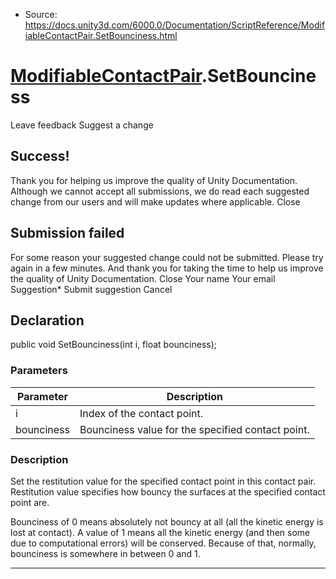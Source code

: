 * Source: https://docs.unity3d.com/6000.0/Documentation/ScriptReference/ModifiableContactPair.SetBounciness.html

#  [ModifiableContactPair](https://docs.unity3d.com/6000.0/Documentation/ScriptReference/ModifiableContactPair.html).SetBounciness
Leave feedback
Suggest a change
## Success!
Thank you for helping us improve the quality of Unity Documentation. Although we cannot accept all submissions, we do read each suggested change from our users and will make updates where applicable.
Close
## Submission failed
For some reason your suggested change could not be submitted. Please <a>try again</a> in a few minutes. And thank you for taking the time to help us improve the quality of Unity Documentation.
Close
Your name Your email Suggestion* Submit suggestion
Cancel
## Declaration
public void SetBounciness(int i, float bounciness); 
### Parameters
Parameter | Description  
---|---  
i | Index of the contact point.  
bounciness | Bounciness value for the specified contact point.  
### Description
Set the restitution value for the specified contact point in this contact pair.
Restitution value specifies how bouncy the surfaces at the specified contact point are.  
  
Bounciness of 0 means absolutely not bouncy at all (all the kinetic energy is lost at contact). A value of 1 means all the kinetic energy (and then some due to computational errors) will be conserved. Because of that, normally, bounciness is somewhere in between 0 and 1.
* * *
